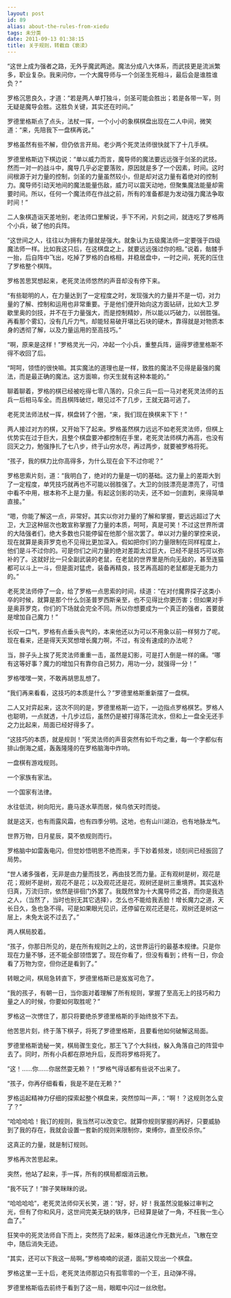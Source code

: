 ```yaml
---
layout: post
id: 89
alias: about-the-rules-from-xiedu
tags: 未分类
date: 2011-09-13 01:38:15
title: 关于规则，转截自《亵渎》
---
```


“这世上成为强者之路，无外乎魔武两途。魔法分成八大体系，而武技更是流派繁多，职业复杂。我来问你，一个大魔导师与一个剑圣生死相斗，最后会是谁胜谁负？”

罗格沉思良久，才道：“若是两人单打独斗，剑圣可能会胜出；若是各带一军，则无疑是魔导会胜。这胜负关键，其实还在时间。”

罗德里格斯点了点头，法杖一挥，一个小小的象棋棋盘出现在二人中间，微笑道：“来，先陪我下一盘棋再说。”

罗格虽然有些不解，但仍依言开局。老少两个死灵法师很快就下了十几手棋。

罗德里格斯边下棋边说：“单以威力而言，魔导师的魔法要远远强于剑圣的武技。然而一对一的战斗中，魔导几乎必定要落败，原因就是多了一个因素，时间。这时间根源于对力量的控制，剑圣的力量虽然较小，但是却对这力量有着绝对的控制力。魔导师引动天地间的魔法能量伤敌，威力可以震天动地，但聚集魔法能量却需要时间。所以，任何一个魔法师在作战之前，所有的准备都是为发动强力魔法争取时间！”

二人象棋造诣天差地别，老法师口里解说，手下不闲，片刻之间，就连吃了罗格两个小兵，破了他的兵阵。<span id="more-89"></span>

“这世间之人，往往以为拥有力量就是强大。就象认为五级魔法师一定要强于四级魔法师一样。比如我这只后，在这棋盘之上，就要远远强过你的相。”说着，骷髅手一抬，后自阵中飞出，吃掉了罗格的白格相，并稳居盘中，一时之间，死死的压住了罗格整个棋阵。

罗格苦思冥想起来，老死灵法师悠然的声音却没有停下来。

“有些聪明的人，在力量达到了一定程度之时，发现强大的力量并不是一切，对力量的了解、控制和运用也非常重要。于是他们便开始向这方面钻研，比如大卫.罗歇里奥的剑技，并不在于力量强大，而是控制精妙，所以能以巧破力，以弱胜强。再看那个雾幻，没有几斤力气，却能轻易破开堪比石块的硬木，靠得就是对物质本身的透彻了解，以及力量运用的至高技巧。”

“啊，原来是这样！”罗格灵光一闪，冲起一个小兵，重整兵阵，逼得罗德里格斯不得不收回了后。

“呵呵，领悟的很快嘛。其实魔法的道理也是一样，致胜的魔法不见得是最强的魔法，而是最正确的魔法。这方面嘛，你天生就有这种本能的。”

聊着聊着，罗格的棋已经被吃得七零八落的，只余三兵一后一马对老死灵法师的五兵一后相马车全。而且棋阵破烂，眼见过不了几步，王就无路可逃了。

老死灵法师法杖一挥，棋盘转了个圈，“来，我们现在换棋来下下！”

两人接过对方的棋，又开始下了起来。罗格虽然棋力远远不如老死灵法师，但棋上优势实在过于巨大，且整个棋盘要冲都控制在手里，老死灵法师棋力再高，也没有回天之力，勉强挣扎了七八步，终于山穷水尽，再过两步，就要被罗格将死。

“孩子，我的棋力比你高得多，为什么现在会下不过你呢？”

罗格思索片刻，道：“我明白了，绝对的力量是一切的基础。这力量上的差距大到了一定程度，单凭技巧就再也不可能以弱胜强了。大卫的剑技漂亮是漂亮了，可惜中看不中用，根本称不上是力量。有起这剑影的功夫，还不如一剑直刺，来得简单直接。”

“嗯，你能了解这一点，非常好。其实以你对力量的了解和掌握，要远远超过了大卫，大卫这种层次也敢宣称掌握了力量的本质，呵呵，真是可笑！不过这世界所谓的大陆强者们，绝大多数也只能停留在他那个层次罢了。单以对力量的掌控来说，现在就算是奥菲罗克也不见得比更加深入。假如把你们的力量限制在同样程度上，他们是斗不过你的。可是你们之间力量的绝对差距太过巨大，已经不是技巧可以弥补的了。这就好比一只全副武装的老鼠，在老鼠的世界里是所向无敌的，甚至连猫都可以斗上一斗，但是面对猛虎，装备再精良，技艺再高超的老鼠都是无能为力的。”

老死灵法师停了一会，给了罗格一点思索的时间，续道：“在对付魔界探子这类小卒的时候，就算是那个什么剑圣普罗西斯亲至，也不见得比你更历害；但如果对手是奥菲罗克，你们的下场就会完全不同。所以你想要成为一个真正的强者，首要就是增加自己魔力！”

长叹一口气，罗格有点垂头丧气的，本来他还以为可以不用象以前一样努力了呢。现在看来，还是得天天冥想增长魔力啊，不过，有没有速成的办法呢？

当，胖子头上挨了死灵法师重重一击，虽然是幻影，可是打人倒是一样的痛。“哪有这等好事？魔力的增加只有靠你自己努力，用功一分，就强得一分！”

罗格嘿嘿一笑，不敢再胡思乱想了。

“我们再来看看，这技巧的本质是什么？”罗德里格斯重新摆了一盘棋。

二人又对弈起来，这次不同的是，罗德里格斯一边下，一边指点罗格棋艺。罗格人也聪明，一点就透，十几步过后，虽然仍是被打得落花流水，但和上一盘全无还手之力比起来，局面已经好得多了。

“这技巧的本质，就是规则！”死灵法师的声音突然有如千均之重，每一个字都似有排山倒海之威，轰轰隆隆的在罗格脑海中炸响。

一盘棋有游戏规则。

一个家族有家法。

一个国家有法律。

水往低流，树向阳光，鹿马逐水草而居，候鸟依天时而徙。

就是这天，也有雨露风霜，也有四季分明。这地，也有山川湖泊，也有地脉龙气。

世界万物，日月星辰，莫不依规则而行。

罗格脑中如雷轰电闪，但觉妙悟明思不绝而来，手下妙着频发，顷刻间已经扳回了局势。

“世人诸多强者，无非是由力量而技艺，再由技艺而力量。正有观树是树，观花是花；观树不是树，观花不是花；以及观花还是花，观树还是树三重境界。其实返朴归真，万流归宗，依然是徘徊门外罢了。我既然曾为十大魔导师之首，而你是我选之人，（当然了，当时也别无其它选择），怎么也不能给我丢脸！增长魔力之道，天长日久，急也急不得。可是如果眼光见识，还停留在观花还是花，观树还是树这一层上，未免太说不过去了。”

两人棋局胶着。

“孩子，你那日所见的，是在所有规则之上的，这世界运行的最基本规律。只是你现在力量不够，还不能全部领悟罢了。现在你看了，但没有看到；终有一日，你会看了万物为空，但你还是看到了。”

转眼之间，棋局急转直下，罗德里格斯已是岌岌可危了。

“我的孩子，有朝一日，当你面对着理解了所有规则，掌握了至高无上的技巧和力量之人的时候，你要如何取胜呢？”

罗格这一次愣住了，那只将要绝杀罗德里格斯的手始终放不下去。

他苦思片刻，终于落下棋子，将死了罗德里格斯，且要看他如何破解这局面。

罗德里格斯诡秘一笑，棋局骤生变化，那王飞了个大斜线，躲入角落自己的阵营中去了。同时，所有小兵都在原地升后，反而将罗格将死了。

“这！……你……你居然耍无赖？！”罗格气得话都有些说不出来了。

“孩子，你再仔细看看，我是不是在无赖？”

罗格运起精神力仔细的探索起整个棋盘来，突然惊叫一声，：“啊！？这规则怎么变了？”

“哈哈哈哈！我订的规则，我当然可以改变它。就算你规则掌握的再好，只要威胁到了我的存在，我就会设置一套新的规则来限制你，束缚你，直至绞杀你。”

这真正的力量，就是制订规则。

罗格再次苦思起来。

突然，他站了起来，手一挥，所有的棋局都烟消云散。

“我不玩了！”胖子笑眯眯的说。

“哈哈哈哈”，老死灵法师仰天长笑，道：“好，好，好！我虽然没能躲过审判之光，但有了你和风月，这世间完美无缺的轶序，已经算是破了一角，不枉我一生心血了。”

狂笑中的死灵法师自下而上，突然亮了起来，躯体迅速化作无数光点，飞散在空中，随后消失无迹。

“其实，还可以下我这一局啊。”罗格喃喃的说道，面前又现出一个棋盘。

罗格这里一王十后，老死灵法师那边只有孤零零的一个王，且动弹不得。

罗德里格斯临去前终于看到了这一局，眼眶中闪过一丝欣慰。
